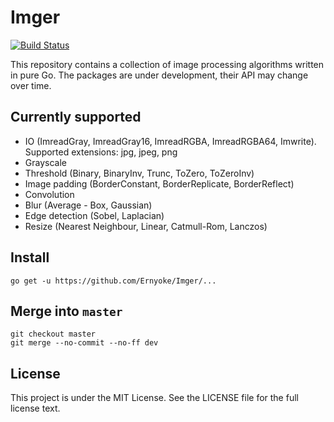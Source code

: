 # Imger
[![Build Status](https://travis-ci.org/Ernyoke/Imger.svg?branch=dev)](https://travis-ci.org/Ernyoke/Imger)

This repository contains a collection of image processing algorithms written in pure Go. The packages are under development, their API may change over time.

## Currently supported
* IO (ImreadGray, ImreadGray16, ImreadRGBA, ImreadRGBA64, Imwrite). Supported extensions: jpg, jpeg, png
* Grayscale
* Threshold (Binary, BinaryInv, Trunc, ToZero, ToZeroInv)
* Image padding (BorderConstant, BorderReplicate, BorderReflect)
* Convolution
* Blur (Average - Box, Gaussian)
* Edge detection (Sobel, Laplacian)
* Resize (Nearest Neighbour, Linear, Catmull-Rom, Lanczos)

## Install
```
go get -u https://github.com/Ernyoke/Imger/...
```

## Merge into ```master```
```
git checkout master
git merge --no-commit --no-ff dev
```

## License
This project is under the MIT License. See the LICENSE file for the full license text.